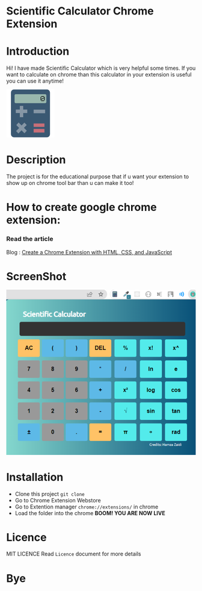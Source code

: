 # Scientific Calculator Chrome Extension

# Introduction

Hi! I have made Scientific Calculator which is very helpful some times. If you want to calculate on chrome than this calculator in your extension is useful you can use it anytime!

<img src="/img/favicon.png">

# Description

The project is for the educational purpose that if u want your extension to show up on chrome tool bar than u can make it too!

# How to create google chrome extension:

### Read the article

Blog : [Create a Chrome Extension with HTML, CSS, and JavaScript](https://levelup.gitconnected.com/make-your-first-chrome-extension-with-javascript-7aa383db2b03)

# ScreenShot

<img src="Screenshot.png">

# Installation

- Clone this project `git clone `
- Go to Chrome Extension Webstore
- Go to Extention manager `chrome://extensions/` in chrome
- Load the folder into the chrome
  **BOOM! YOU ARE NOW LIVE**

# Licence

MIT LICENCE
Read `Licence` document for more details

# Bye
